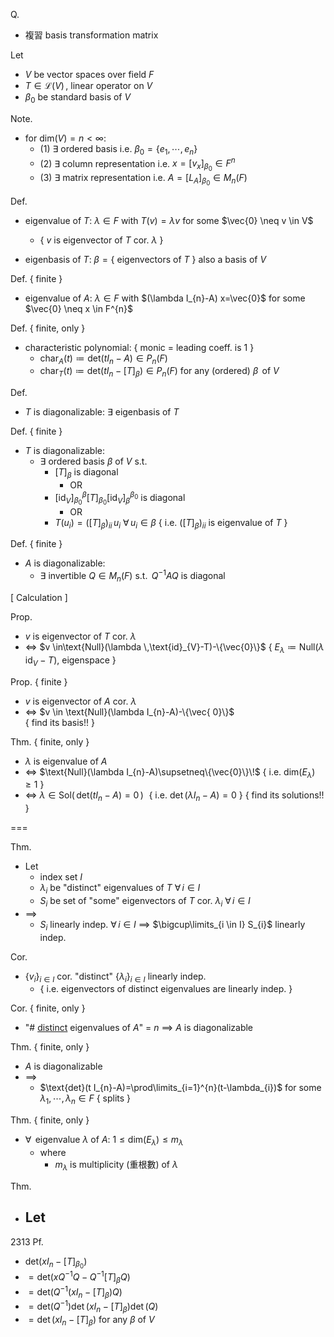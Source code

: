 
Q.
- 複習 basis transformation matrix

Let
- $V$ be vector spaces over field $F$
- $T\in\mathcal{L}(V)\,$, linear operator on $V$
- $\beta_{0}$ be standard basis of $V$

Note.
- for $\text{dim}(V)=n<\infty$:  
	- (1)  $\exists$ ordered basis  i.e.  $\beta_{0}=\{e_{1},\cdots,\,e_{n}\}$
	- (2)  $\exists$ column representation  i.e.  $x=[v_{x}]_{\beta_{0}} \in F^{n}$
	- (3)  $\exists$ matrix representation  i.e.  $A=[L_{A}]_{\beta_{0}} \in M_{n}(F)$

Def.
- eigenvalue of $T$:  $\lambda \in F$  with  $T(v)=\lambda v$  for some  $\vec{0} \neq v \in V$
	- { $v$ is eigenvector of $T$ cor. $\lambda$ }
	
- eigenbasis of $T$:  $\beta=\{$ eigenvectors of $T$ $\}$  also a basis of $V$


Def. { finite }
- eigenvalue of $A$:  $\lambda \in F$  with  $(\lambda I_{n}-A) x=\vec{0}$  for some  $\vec{0} \neq x \in F^{n}$

Def. { finite, only }
- characteristic polynomial:  { monic = leading coeff. is 1 }
	- $\text{char}_{A}(t)\coloneqq\text{det}(t I_{n}-A)\in P_{n}(F)$
	- $\text{char}_{T}(t)\coloneqq\text{det}(t I_{n}-[T]_{\beta})\in P_{n}(F)$  for any  (ordered) $\beta\,$ of $V$  


Def.
- $T$ is diagonalizable:  $\exists$ eigenbasis of $T$

Def. { finite }
- $T$ is diagonalizable:
	- $\exists$ ordered basis $\beta$ of $V$  s.t.
		- $[T]_{\beta}$ is diagonal
			- OR
		- $[\text{id}_{V}]_{\beta_{0}}^{\beta}[T]_{\beta_{0}}[\text{id}_{V}]_{\beta}^{\beta_{0}}$ is diagonal
			- OR
		- $T(u_{i})=([T]_{\beta})_{ii}\,u_{i}$  $\forall\,u_{i} \in \beta$  { i.e. $([T]_{\beta})_{ii}$ is eigenvalue of $T$ }

Def. { finite }
- $A$ is diagonalizable:
	- $\exists$ invertible $Q \in M_{n}(F)$  s.t. $\,Q^{-1} A Q$  is diagonal


\[ Calculation ]

Prop.
- $v$ is eigenvector of $T$  cor. $\lambda$
- $\iff$ $v \in\text{Null}(\lambda \,\text{id}_{V}-T)-\{\vec{0}\}$   { $E_{\lambda}\coloneqq\text{Null}(\lambda \,\text{id}_{V}-T)$, eigenspace }

Prop. { finite }
- $v$ is eigenvector of $A$  cor. $\lambda$
- $\iff$ $v \in \text{Null}(\lambda I_{n}-A)-\{\vec{ 0}\}$       
	     { find its basis!! }

Thm. { finite, only }
- $\lambda$ is eigenvalue of $A$
- $\iff$ $\text{Null}(\lambda I_{n}-A)\supsetneq\{\vec{0}\}\!$        { i.e. $\text{dim}(E_{\lambda})\geq 1$ }
- $\iff$ $\lambda \in\text{Sol}(\,\text{det}(tI_{n}-A)=0\,)\,\,$  { i.e. $\det(\lambda I_{n}-A)=0$ }
	     { find its solutions!! }

===

Thm.
- Let
	- index set $I$
	- $\lambda_{i}$ be "distinct" eigenvalues of $T$  $\forall\,i \in I$
	- $S_{i}$ be set of "some" eigenvectors of $T$ cor. $\lambda_{i}$  $\forall\,i \in I$
- $\implies$ 
	- $S_{i}$ linearly indep.  $\forall\,i \in I$ $\implies$ $\bigcup\limits_{i \in I} S_{i}$ linearly indep.

Cor.
- $\{v_{i}\}_{i \in I}$ cor. "distinct" $\{\lambda_{i}\}_{i \in I}$ linearly indep.
	- { i.e. eigenvectors of distinct eigenvalues are linearly indep. }

Cor. { finite, only }
- "$\#$ <u>distinct</u> eigenvalues of $A$" $=$ $n$ $\implies$ $A$ is diagonalizable

Thm. { finite, only }
- $A$ is diagonalizable
- $\implies$
	- $\text{det}(t I_{n}-A)=\prod\limits_{i=1}^{n}(t-\lambda_{i})$  for some  $\lambda_{1},\,\cdots,\,\lambda_{n}\in F$  { splits }

Thm. { finite, only }
- $\forall\,$ eigenvalue $\lambda$ of $A$:  $1\leq \text{dim}(E_{\lambda})\leq m_{\lambda}$
	- where
		- $m_{\lambda}$ is multiplicity (重根數) of $\lambda$

Thm.
- Let
	- 

2313
Pf.
- $\text{det}(x I_{n}-[T]_{\beta_{0}})$
- $=\text{det}(x Q^{-1}Q-Q^{-1}[T]_{\beta}Q)$
- $=\text{det}(Q^{-1}(x I_{n}-[T]_{\beta})Q)$
- $=\text{det}(Q^{-1})\det(x I_{n}-[T]_{\beta})\det(Q)$
- $=\det(x I_{n}-[T]_{\beta})$  for any  $\beta$ of $V$
